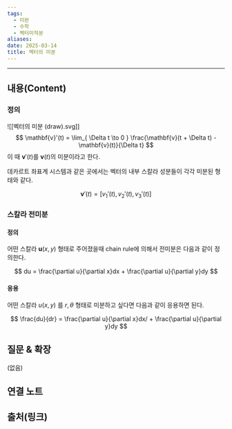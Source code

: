 ```yaml
---
tags:
  - 미완
  - 수학
  - 벡터미적분
aliases: 
date: 2025-03-14
title: 벡터의 미분
---
```


---

## 내용(Content)

### 정의

![[벡터의 미분 (draw).svg]]
$$
\mathbf{v}'(t) = \lim_{ \Delta t \to 0 } \frac{\mathbf{v}(t + \Delta t) - \mathbf{v}(t)}{\Delta t} 
$$
이 때 $\mathbf{v}'(t)$를 $\mathbf{v}(t)$의 미분이라고 한다.

데카르트 좌표계 시스템과 같은 곳에서는 벡터의 내부 스칼라 성분들이 각각 미분된 형태와 같다.

$$
\mathbf{v}'(t) = [v_{1}'(t), v_{2}'(t), v_{3}'(t)]
$$

### 스칼라 전미분

#### 정의

어떤 스칼라 $\mathbf{u}(x,y)$ 형태로 주어졌을때 chain rule에 의해서 전미분은 다음과 같이 정의한다.

$$
du = \frac{\partial u}{\partial x}dx + \frac{\partial u}{\partial y}dy
$$

#### 응용

어떤 스칼라 $u(x,y)$ 를 $r, \theta$ 형태로 미분하고 싶다면 다음과 같이 응용하면 된다.

$$
\frac{du}{dr} = \frac{\partial u}{\partial x}dx/ + \frac{\partial u}{\partial y}dy
$$

## 질문 & 확장

(없음)

## 연결 노트

## 출처(링크)





